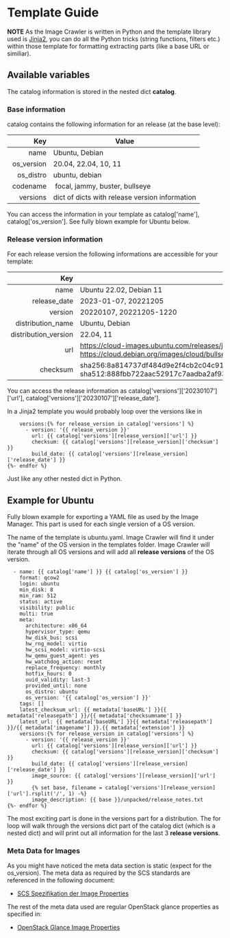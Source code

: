 # Template Guide

**NOTE** As the Image Crawler is written in Python and the template library used is [Jinja2](https://jinja.palletsprojects.com/en/3.1.x/), you can do all the Python tricks (string functions, filters etc.) within those template for formatting extracting parts (like a base URL or similiar).

## Available variables

The catalog information is stored in the nested dict **catalog**.

### Base information

catalog contains the following information for an release (at the base level):

| Key | Value |
|---:|---|
| name | Ubuntu, Debian |
| os_version | 20.04, 22.04, 10, 11 |
| os_distro | ubuntu, debian |
| codename | focal, jammy, buster, bullseye |
| versions | dict of dicts with release version information |

You can access the information in your template as catalog['name'], catalog['os_version']. See fully blown example for Ubuntu below.

### Release version information

For each release version the following informations are accessible for your template:

| Key | Value |
|---:|---|
| name | Ubuntu 22.02, Debian 11|
| release_date | 2023-01-07, 20221205 |
| version | 20220107, 20221205-1220 |
| distribution_name | Ubuntu, Debian |
| distribution_version | 22.04, 11 |
| url | https://cloud-images.ubuntu.com/releases/jammy/release-20221201/ubuntu-22.04-server-cloudimg-amd64.img<br />https://cloud.debian.org/images/cloud/bullseye/20221205-1220debian-11-genericcloud-amd64-20221205-1220.qcow2 |
| checksum | sha256:8a814737df484d9e2f4cb2c04c91629aea2fced6799fc36f77376f0da91dba65<br />sha512:888fbb722aac52917c7aadba2af93e020ad778ced30bd864f42a463a5351ba5bbbd957b5c88d744f432f2e1766a09ce201653f03fc4d4131c3aa40fac9dacffb|

You can access the release information as catalog['versions']['20230107']['url'], catalog['versions']['20230107']['release_date'].

In a Jinja2 template you would probably loop over the versions like in

```
    versions:{% for release_version in catalog['versions'] %}
      - version: '{{ release_version }}'
        url: {{ catalog['versions'][release_version]['url'] }}
        checksum: {{ catalog['versions'][release_version]['checksum'] }}
        build_date: {{ catalog['versions'][release_version]['release_date'] }}
{%- endfor %}
```

Just like any other nested dict in Python.

## Example for Ubuntu

Fully blown example for exporting a YAML file as used by the Image Manager. This part is used for each single version of a OS version.

The name of the template is ubuntu.yaml. Image Crawler will find it under the "name" of the OS version in the templates folder. Image Crawler will iterate through all OS versions and will add all **release versions** of the OS version.

```
  - name: {{ catalog['name'] }} {{ catalog['os_version'] }}
    format: qcow2
    login: ubuntu
    min_disk: 8
    min_ram: 512
    status: active
    visibility: public
    multi: true
    meta:
      architecture: x86_64
      hypervisor_type: qemu
      hw_disk_bus: scsi
      hw_rng_model: virtio
      hw_scsi_model: virtio-scsi
      hw_qemu_guest_agent: yes
      hw_watchdog_action: reset
      replace_frequency: monthly
      hotfix_hours: 0
      uuid_validity: last-3
      provided_until: none
      os_distro: ubuntu
      os_version: '{{ catalog['os_version'] }}'
    tags: []
    latest_checksum_url: {{ metadata['baseURL'] }}{{ metadata['releasepath'] }}/{{ metadata['checksumname'] }}
    latest_url: {{ metadata['baseURL'] }}{{ metadata['releasepath'] }}/{{ metadata['imagename'] }}.{{ metadata['extension'] }}
    versions:{% for release_version in catalog['versions'] %}
      - version: '{{ release_version }}'
        url: {{ catalog['versions'][release_version]['url'] }}
        checksum: {{ catalog['versions'][release_version]['checksum'] }}
        build_date: {{ catalog['versions'][release_version]['release_date'] }}
        image_source: {{ catalog['versions'][release_version]['url'] }}
        {% set base, filename = catalog['versions'][release_version]['url'].rsplit('/', 1) -%}
        image_description: {{ base }}/unpacked/release_notes.txt
{%- endfor %}
````

The most exciting part is done in the versions part for a distribution. The for loop will walk through the versions dict part of the catalog dict (which is a nested dict) and will print out all information for the last 3 **release versions**.

### Meta Data for Images

As you might have noticed the meta data section is static (expect for the os_version). The meta data as required by the SCS standards are referenced in the following document:

* [SCS Spezifikation der Image Properties](https://github.com/SovereignCloudStack/Docs/blob/main/Design-Docs/Image-Properties-Spec.md)

The rest of the meta data used are regular OpenStack glance properties as specified in:

* [OpenStack Glance Image Properties](https://docs.openstack.org/glance/latest/admin/useful-image-properties.html)
